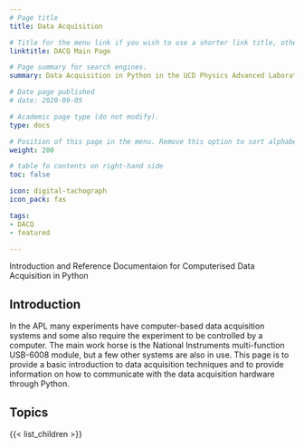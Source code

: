 ```yaml
---
# Page title
title: Data Acquisition

# Title for the menu link if you wish to use a shorter link title, otherwise remove this option.
linktitle: DACQ Main Page

# Page summary for search engines.
summary: Data Acquisition in Python in the UCD Physics Advanced Laboratories

# Date page published
# date: 2020-09-05

# Academic page type (do not modify).
type: docs

# Position of this page in the menu. Remove this option to sort alphabetically.
weight: 200

# table fo contents on right-hand side
toc: false

icon: digital-tachograph
icon_pack: fas

tags:
- DACQ
- featured

---
```


Introduction and Reference Documentaion for Computerised Data Acquisition in Python
<!--more-->

## Introduction
In the APL many experiments have computer-based data acquisition systems and
some also require the experiment to be controlled by a computer. The main work
horse is the National Instruments multi-function USB-6008 module, but a few
other systems are also in use. This page is to provide a basic introduction to
data acquisition techniques and to provide information on how to communicate with
the data acquisition hardware through Python.

## Topics

{{< list_children >}}